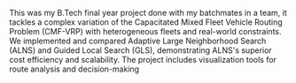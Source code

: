 This was my B.Tech final year project done with my batchmates in a team, it tackles a complex variation of the Capacitated Mixed Fleet Vehicle Routing Problem (CMF-VRP) with heterogeneous fleets and real-world constraints. We implemented and compared Adaptive Large Neighborhood Search (ALNS) and Guided Local Search (GLS), demonstrating ALNS's superior cost efficiency and scalability. The project includes visualization tools for route analysis and decision-making
